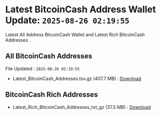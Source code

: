 # Latest BitcoinCash Address Wallet Update: `2025-08-26 02:19:55`

Latest All Address BitcoinCash Wallet and Latest Rich BitcoinCash Addresses .

## All BitcoinCash Addresses

File Updated : `2025-08-26 02:19:55`

- Latest_BitcoinCash_Addresses.tsv.gz (407.7 MB) : [Download](https://github.com/Pymmdrza/Rich-Address-Wallet/releases/tag/BitcoinCash)

## BitcoinCash Rich Addresses

- Latest_Rich_BitcoinCash_Addresses_txt_gz (37.5 MB) : [Download](https://github.com/Pymmdrza/Rich-Address-Wallet/releases/tag/BitcoinCash)
